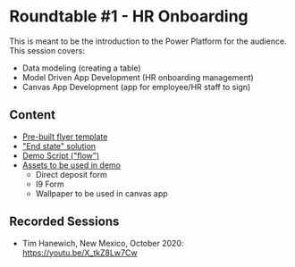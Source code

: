 # Roundtable #1 - HR Onboarding
This is meant to be the introduction to the Power Platform for the audience. This session covers:
- Data modeling (creating a table)
- Model Driven App Development (HR onboarding management)
- Canvas App Development (app for employee/HR staff to sign)

## Content
- [Pre-built flyer template](./Flyer.pptx)
- ["End state" solution](./Build%201_0_0_1.zip)
- [Demo Script ("flow")](./Script.docx)
- [Assets to be used in demo](./Demo%20Assets/)
    - Direct deposit form
    - I9 Form
    - Wallpaper to be used in canvas app

## Recorded Sessions
- Tim Hanewich, New Mexico, October 2020: https://youtu.be/X_tkZ8Lw7Cw